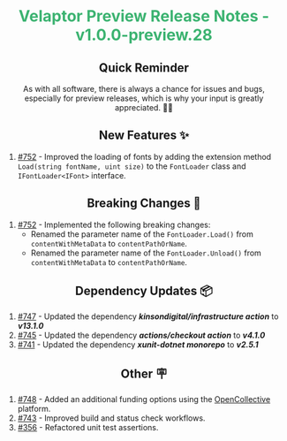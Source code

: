 <h1 align="center" style="color: mediumseagreen;font-weight: bold;">
Velaptor Preview Release Notes - v1.0.0-preview.28
</h1>

<h2 align="center" style="font-weight: bold;">Quick Reminder</h2>

<div align="center">

As with all software, there is always a chance for issues and bugs, especially for preview releases, which is why your input is greatly appreciated. 🙏🏼
</div>

<h2 align="center" style="font-weight: bold;">New Features ✨</h2>

1. [#752](https://github.com/KinsonDigital/Velaptor/issues/752) - Improved the loading of fonts by adding the extension method `Load(string fontName, uint size)` to the `FontLoader` class and `IFontLoader<IFont>` interface.

<h2 align="center" style="font-weight: bold;">Breaking Changes 🧨</h2>

1. [#752](https://github.com/KinsonDigital/Velaptor/issues/752) - Implemented the following breaking changes:
   - Renamed the parameter name of the `FontLoader.Load()` from `contentWithMetaData` to `contentPathOrName`.
   - Renamed the parameter name of the `FontLoader.Unload()` from `contentWithMetaData` to `contentPathOrName`.

<h2 align="center" style="font-weight: bold;">Dependency Updates 📦</h2>

1. [#747](https://github.com/KinsonDigital/Velaptor/pull/747) - Updated the dependency _**kinsondigital/infrastructure action**_ to _**v13.1.0**_
2. [#745](https://github.com/KinsonDigital/Velaptor/pull/745) - Updated the dependency _**actions/checkout action**_ to _**v4.1.0**_
3. [#741](https://github.com/KinsonDigital/Velaptor/pull/741) - Updated the dependency _**xunit-dotnet monorepo**_ to _**v2.5.1**_

<h2 align="center" style="font-weight: bold;">Other 🪧</h2>

1. [#748](https://github.com/KinsonDigital/Velaptor/issues/748) - Added an additional funding options using the [OpenCollective](https://opencollective.com/) platform.
2. [#743](https://github.com/KinsonDigital/Velaptor/issues/743) - Improved build and status check workflows.
3. [#356](https://github.com/KinsonDigital/Velaptor/issues/356) - Refactored unit test assertions.
